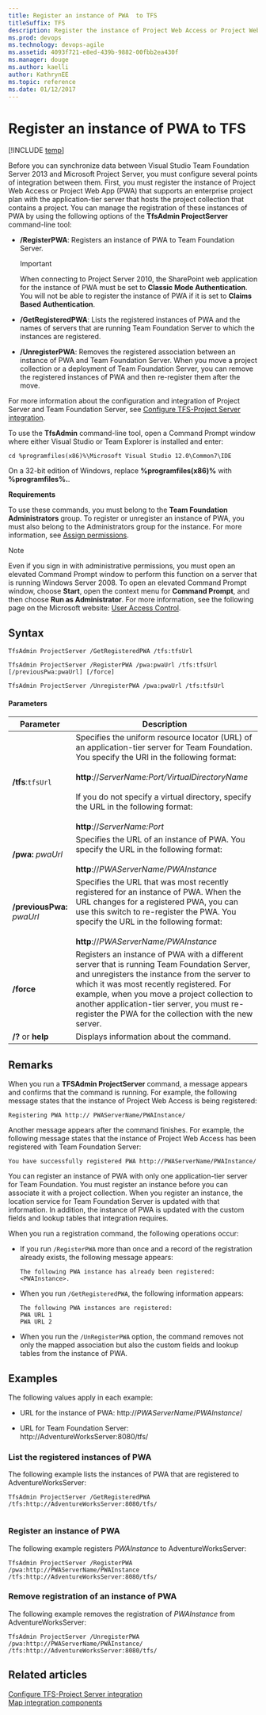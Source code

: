 ```yaml
---
title: Register an instance of PWA  to TFS 
titleSuffix: TFS 
description: Register the instance of Project Web Access or Project Web App (PWA) to support Team Foundation Server-Project Server integration 
ms.prod: devops
ms.technology: devops-agile
ms.assetid: 4093f721-e8ed-439b-9882-00fbb2ea430f
ms.manager: douge
ms.author: kaelli
author: KathrynEE
ms.topic: reference
ms.date: 01/12/2017
---
```


# Register an instance of PWA  to TFS
[!INCLUDE [temp](../../_shared/tfs-ps-sync-header.md)]

<a name="Top"></a> Before you can synchronize data between Visual Studio Team Foundation Server 2013 and Microsoft Project Server, you must configure several points of integration between them. First, you must register the instance of Project Web Access or Project Web App (PWA) that supports an enterprise project plan with the application-tier server that hosts the project collection that contains a project. You can manage the registration of these instances of PWA by using the following options of the **TfsAdmin ProjectServer** command-line tool:  
  
-   **/RegisterPWA**: Registers an instance of PWA to Team Foundation Server.  
  
    > [!IMPORTANT]
    >  When connecting to Project Server 2010, the SharePoint web application for the instance of PWA must be set to **Classic Mode Authentication**. You will not be able to register the instance of PWA if it is set to **Claims Based Authentication**.  
  
-   **/GetRegisteredPWA**: Lists the registered instances of PWA and the names of servers that are running Team Foundation Server to which the instances are registered.  
  
-   **/UnregisterPWA**: Removes the registered association between an instance of PWA and Team Foundation Server. When you move a project collection or a deployment of Team Foundation Server, you can remove the registered instances of PWA and then re-register them after the move.  
  
 For more information about the configuration and integration of Project Server and Team Foundation Server, see [Configure TFS-Project Server integration](configure-tfs-project-server-integration.md).  
  
 To use the **TfsAdmin** command-line tool, open a Command Prompt window where either Visual Studio or Team Explorer is installed and enter:  
  
```  
cd %programfiles(x86)%\Microsoft Visual Studio 12.0\Common7\IDE  
```  
  
 On a 32-bit edition of Windows, replace **%programfiles(x86)%** with **%programfiles%.**.  
  
 **Requirements**  
  
 To use these commands, you must belong to the **Team Foundation Administrators**  group. To register or unregister an instance of PWA, you must also belong to the Administrators group for the instance. For more information, see [Assign permissions](assign-permissions-support-tfs-project-server-integration.md).  
  
> [!NOTE]
>  Even if you sign in with administrative permissions, you must open an elevated Command Prompt window to perform this function on a server that is running Windows Server 2008. To open an elevated Command Prompt window, choose **Start**, open the context menu for **Command Prompt**, and then choose **Run as Administrator**. For more information, see the following page on the Microsoft website: [User Access Control](http://go.microsoft.com/fwlink/?LinkId=111235).  
  
 
  
## Syntax  
  
```  
TfsAdmin ProjectServer /GetRegisteredPWA /tfs:tfsUrl  
```  
  
```  
TfsAdmin ProjectServer /RegisterPWA /pwa:pwaUrl /tfs:tfsUrl [/previousPwa:pwaUrl] [/force]  
```  
  
```  
TfsAdmin ProjectServer /UnregisterPWA /pwa:pwaUrl /tfs:tfsUrl  
```  
  
#### Parameters  
  
|**Parameter**|**Description**|  
|-------------------|---------------------|  
|**/tfs**:`tfsUrl`|Specifies the uniform resource locator (URL) of an application-tier server for Team Foundation. You specify the URI in the following format:<br /><br /> **http**://*ServerName:Port/VirtualDirectoryName*<br /><br /> If you do not specify a virtual directory, specify the URL in the following format:<br /><br /> **http**://*ServerName:Port*|  
|**/pwa:** *pwaUrl*|Specifies the URL of an instance of PWA. You specify the URL in the following format:<br /><br /> **http**://*PWAServerName/PWAInstance*|  
|**/previousPwa:** *pwaUrl*|Specifies the URL that was most recently registered for an instance of PWA. When the URL changes for a registered PWA, you can use this switch to re-register the PWA. You specify the URL in the following format:<br /><br /> **http**://*PWAServerName/PWAInstance*|  
|**/force**|Registers an instance of PWA with a different server that is running Team Foundation Server, and unregisters the instance from the server to which it was most recently registered. For example, when you move a project collection to another application-tier server, you must re-register the PWA for the collection with the new server.|  
|**/?** or **help**|Displays information about the command.|  
  
## Remarks  
 When you run a **TFSAdmin ProjectServer** command, a message appears and confirms that the command is running. For example, the following message states that the instance of Project Web Access is being registered:  
  
```  
Registering PWA http:// PWAServerName/PWAInstance/   
```  
  
 Another message appears after the command finishes. For example, the following message states that the instance of Project Web Access has been registered with Team Foundation Server:  
  
```  
You have successfully registered PWA http://PWAServerName/PWAInstance/  
```  
  
 You can register an instance of PWA with only one application-tier server for Team Foundation. You must register an instance before you can associate it with a project collection. When you register an instance, the location service for Team Foundation Server is updated with that information. In addition, the instance of PWA is updated with the custom fields and lookup tables that integration requires.  
  
 When you run a registration command, the following operations occur:  
  
-   If you run `/RegisterPWA` more than once and a record of the registration already exists, the following message appears:  
  
     `The following PWA instance has already been registered: <PWAInstance>.`  
  
-   When you run `/GetRegisteredPWA`, the following information appears:  
  
    ```  
    The following PWA instances are registered:    
    PWA URL 1  
    PWA URL 2  
    ```  
  
-   When you run the `/UnRegisterPWA` option, the command removes not only the mapped association but also the custom fields and lookup tables from the instance of PWA.  
  
## Examples  
 The following values apply in each example:  
  
-   URL for the instance of PWA: http://*PWAServerName*/*PWAInstance*/  
  
-   URL for Team Foundation Server: http://AdventureWorksServer:8080/tfs/  
  
### List the registered instances of PWA  
 The following example lists the instances of PWA that are registered to AdventureWorksServer:  
  
```  
TfsAdmin ProjectServer /GetRegisteredPWA /tfs:http://AdventureWorksServer:8080/tfs/  
  
```  
  
### Register an instance of PWA  
 The following example registers *PWAInstance* to AdventureWorksServer:  
  
```  
TfsAdmin ProjectServer /RegisterPWA /pwa:http://PWAServerName/PWAInstance /tfs:http://AdventureWorksServer:8080/tfs/  
```  
  
### Remove registration of an instance of PWA  
 The following example removes the registration of *PWAInstance* from AdventureWorksServer:  
  
```  
TfsAdmin ProjectServer /UnregisterPWA /pwa:http://PWAServerName/PWAInstance/ /tfs:http://AdventureWorksServer:8080/tfs/  
```  
  
  
## Related articles  
 [Configure TFS-Project Server integration](configure-tfs-project-server-integration.md)   
 [Map integration components](map-integration-components.md)